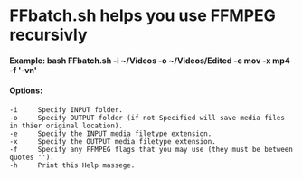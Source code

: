 # FFbatch.sh helps you use FFMPEG recursivly 
    
    
    
#### Example: bash FFbatch.sh -i ~/Videos -o ~/Videos/Edited -e mov -x mp4 -f '-vn'

#### Options:
    -i     Specify INPUT folder.
    -o     Specify OUTPUT folder (if not Specified will save media files in thier original location).
    -e     Specify the INPUT media filetype extension.
    -x     Specify the OUTPUT media filetype extension.
    -f     Specify any FFMPEG flags that you may use (they must be between quotes '').
    -h     Print this Help massege.
